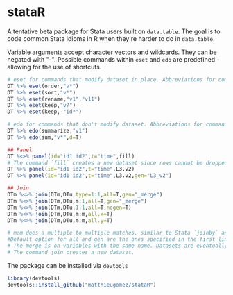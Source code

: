 stataR
======

A tentative beta package for Stata users built on `data.table`. The goal is to code common Stata idioms in R when they're harder to do in `data.table`.


Variable arguments accept character vectors and wildcards. They can be negated with "-". 
Possible commands within `eset` and `edo` are predefined - allowing for the use of shortcuts.



````R
# eset for commands that modify dataset in place. Abbreviations for command names are allowed.
DT %>% eset(order,"v*")
DT %>% eset(sort,"v*")
DT %>% eset(rename,"v1","v11")
DT %>% eset(keep,"v?")
DT %>% eset(keep,-"id*")

# edo for commands that don't modify dataset. Abbreviations for command names are allowed.
DT %>% edo(summarize,"v1")
DT %>% edo(sum,"v*",d=T)

## Panel
DT %<>% panel(id="id1 id2",t="time",fill)
# The command `fill` creates a new dataset since rows cannot be dropped/created by reference in data.table (for now)
DT %>% panel(id="id1 id2",t="time",L3.v2)
DT %>% panel(id="id1 id2",t="time",L3.v2,gen="L3_v2")

## Join
DTm %<>% join(DTm,DTu,type=1:1,all=T,gen="_merge")
DTm %<>% join(DTm,DTu,m:1,all=T,gen="_merge")
DTm %<>% join(DTm,DTu,1:1,all=T,nogen=T)
DTm %<>% join(DTm,DTu,m:m,all.x=T)
DTm %<>% join(DTm,DTu,m:m,all.y=T)

# m:m does a multiple to multiple matches, similar to Stata `joinby` and *not* to Stata `merge`. 
#Default option for all and gen are the ones specified in the first line. 
# The merge is on variables with the same name. Datasets are eventually coerced to data.tables and  sorted in place.
# The command join creates a new dataset.
````




The package can be installed via `devtools`

````R
library(devtools)
devtools::install_github("matthieugomez/stataR")
````
